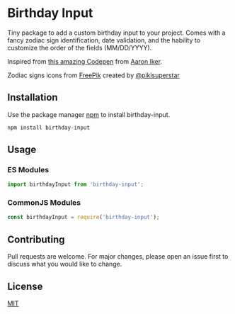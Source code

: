 # Birthday Input

Tiny package to add a custom birthday input to your project. Comes with a fancy zodiac sign identification, date validation, and the hability to customize the order of the fields (MM/DD/YYYY).

Inspired from [this amazing Codepen](https://codepen.io/aaroniker/full/PowWrEg) from [Aaron Iker](https://codepen.io/aaroniker).

Zodiac signs icons from [FreePik](https://www.freepik.com/) created by [@pikisuperstar](https://www.freepik.com/author/pikisuperstar)

## Installation

Use the package manager [npm](https://www.npmjs.com/) to install birthday-input.

```bash
npm install birthday-input
```

## Usage

### ES Modules
```js
import birthdayInput from 'birthday-input';

```

### CommonJS Modules
```js
const birthdayInput = require('birthday-input');

```

## Contributing
Pull requests are welcome. For major changes, please open an issue first to discuss what you would like to change.

## License
[MIT](https://choosealicense.com/licenses/mit/)